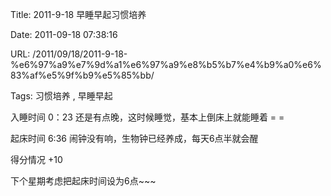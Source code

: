 Title: 2011-9-18 早睡早起习惯培养

Date: 2011-09-18 07:38:16

URL: /2011/09/18/2011-9-18-%e6%97%a9%e7%9d%a1%e6%97%a9%e8%b5%b7%e4%b9%a0%e6%83%af%e5%9f%b9%e5%85%bb/

Tags: 习惯培养 , 早睡早起

入睡时间 0：23 还是有点晚，这时候睡觉，基本上倒床上就能睡着 = =

起床时间 6:36 闹钟没有响，生物钟已经养成，每天6点半就会醒

得分情况 +10

下个星期考虑把起床时间设为6点~~~